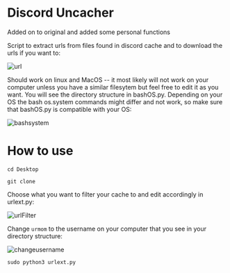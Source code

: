 # Discord Uncacher

Added on to original and added some personal functions

Script to extract urls from files found in discord cache and to download the urls if you want to:

![url](https://user-images.githubusercontent.com/22084147/144713308-1b43ce54-a556-406c-8cac-064d3bada2e7.png)

Should work on linux and MacOS -- it most likely will not work on your computer unless you have a similar filesytem but feel free to edit it as you want. You will see the directory structure in bashOS.py.
Depending on your OS the bash os.system commands might differ and not work, so make sure that bashOS.py is compatible with your OS:

![bashsystem](https://user-images.githubusercontent.com/22084147/144713707-d96ef940-fdcf-4288-8527-36f00ef077d9.png)


# How to use
```cd Desktop```

```git clone```

Choose what you want to filter your cache to and edit accordingly in urlext.py:

![urlFilter](https://user-images.githubusercontent.com/22084147/144713378-87f6cab5-32e4-4eb4-b14d-c3aa1d47a597.png)

Change ```urmom``` to the username on your computer that you see in your directory structure:

![changeusername](https://user-images.githubusercontent.com/22084147/144713637-9961a34c-d75c-4361-9db5-dc8c4353ecd2.png)

```sudo python3 urlext.py```




